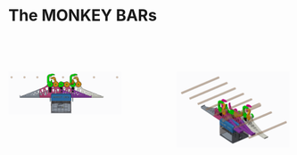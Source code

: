 # The MONKEY BARs #

<br/>
<br/>
<br/>

<p float="left">
  <img src="https://raw.githubusercontent.com/kkr0913/MONKEY-BARs/main/CAD/IMG_0415.PNG" width=40% align="left"  />
  <img src="https://raw.githubusercontent.com/kkr0913/MONKEY-BARs/main/CAD/IMG_0419.PNG" width=40% align="right" />
</p>
